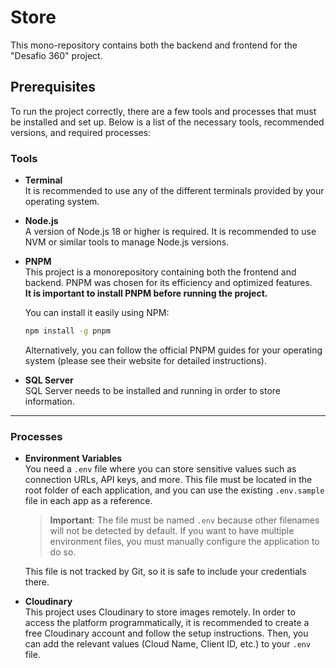 # Store

This mono-repository contains both the backend and frontend for the "Desafio 360" project.

## Prerequisites

To run the project correctly, there are a few tools and processes that must be installed and set up. Below is a list of the necessary tools, recommended versions, and required processes:

### Tools

- **Terminal**  
  It is recommended to use any of the different terminals provided by your operating system.

- **Node.js**  
  A version of Node.js 18 or higher is required. It is recommended to use NVM or similar tools to manage Node.js versions.

- **PNPM**  
  This project is a monorepository containing both the frontend and backend. PNPM was chosen for its efficiency and optimized features.  
  **It is important to install PNPM before running the project.**

  You can install it easily using NPM:

  ```bash
  npm install -g pnpm
  ```

  Alternatively, you can follow the official PNPM guides for your operating system (please see their website for detailed instructions).

- **SQL Server**  
  SQL Server needs to be installed and running in order to store information.

---

### Processes

- **Environment Variables**  
  You need a `.env` file where you can store sensitive values such as connection URLs, API keys, and more. This file must be located in the root folder of each application, and you can use the existing `.env.sample` file in each app as a reference.

  > **Important**: The file must be named `.env` because other filenames will not be detected by default. If you want to have multiple environment files, you must manually configure the application to do so.

  This file is not tracked by Git, so it is safe to include your credentials there.

- **Cloudinary**  
  This project uses Cloudinary to store images remotely. In order to access the platform programmatically, it is recommended to create a free Cloudinary account and follow the setup instructions. Then, you can add the relevant values (Cloud Name, Client ID, etc.) to your `.env` file.
